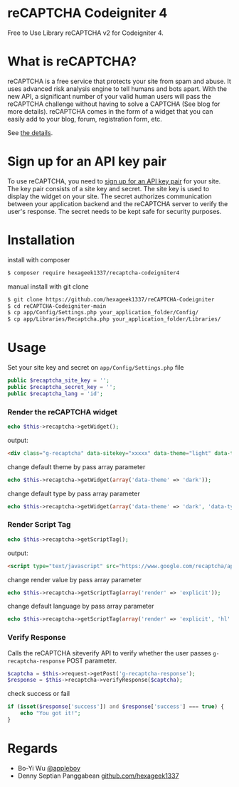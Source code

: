 # reCAPTCHA Codeigniter 4
Free to Use Library reCAPTCHA v2 for Codeigniter 4.

# What is reCAPTCHA?

reCAPTCHA is a free service that protects your site from spam and abuse. It uses advanced risk analysis engine to tell humans and bots apart. With the new API, a significant number of your valid human users will pass the reCAPTCHA challenge without having to solve a CAPTCHA (See blog for more details). reCAPTCHA comes in the form of a widget that you can easily add to your blog, forum, registration form, etc.

See [the details][1].

# Sign up for an API key pair

To use reCAPTCHA, you need to [sign up for an API key pair][4] for your site. The key pair consists of a site key and secret. The site key is used to display the widget on your site. The secret authorizes communication between your application backend and the reCAPTCHA server to verify the user's response. The secret needs to be kept safe for security purposes.

# Installation

install with composer
```bash
$ composer require hexageek1337/recaptcha-codeigniter4
```

manual install with git clone
```bash
$ git clone https://github.com/hexageek1337/reCAPTCHA-Codeigniter
$ cd reCAPTCHA-Codeigniter-main
$ cp app/Config/Settings.php your_application_folder/Config/
$ cp app/Libraries/Recaptcha.php your_application_folder/Libraries/
```

# Usage

Set your site key and secret on `app/Config/Settings.php` file

```php
public $recaptcha_site_key = '';
public $recaptcha_secret_key = '';
public $recaptcha_lang = 'id';
```

### Render the reCAPTCHA widget

```php
echo $this->recaptcha->getWidget();
```

output:

```html
<div class="g-recaptcha" data-sitekey="xxxxx" data-theme="light" data-type="image" data-size="normal"  loading="lazy"></div>
```

change default theme by pass array parameter

```php
echo $this->recaptcha->getWidget(array('data-theme' => 'dark'));
```

change default type by pass array parameter

```php
echo $this->recaptcha->getWidget(array('data-theme' => 'dark', 'data-type' => 'audio'));
```

### Render Script Tag

```php
echo $this->recaptcha->getScriptTag();
```

output:

```html
<script type="text/javascript" src="https://www.google.com/recaptcha/api.js?render=onload&hl=id" defer></script>
```

change render value by pass array parameter

```php
echo $this->recaptcha->getScriptTag(array('render' => 'explicit'));
```

change default language by pass array parameter

```php
echo $this->recaptcha->getScriptTag(array('render' => 'explicit', 'hl' => 'zh-TW'));
```

### Verify Response

Calls the reCAPTCHA siteverify API to verify whether the user passes `g-recaptcha-response` POST parameter.

```php
$captcha = $this->request->getPost('g-recaptcha-response');
$response = $this->recaptcha->verifyResponse($captcha);
```

check success or fail

```php
if (isset($response['success']) and $response['success'] === true) {
    echo "You got it!";
}
```

# Regards

- Bo-Yi Wu [@appleboy](https://twitter.com/appleboy)
- Denny Septian Panggabean [github.com/hexageek1337](https://github.com/hexageek1337)

[1]: https://www.google.com/recaptcha/intro/index.html
[2]: http://www.codeigniter.com/
[3]: https://developers.google.com/recaptcha/
[4]: http://www.google.com/recaptcha/admin
